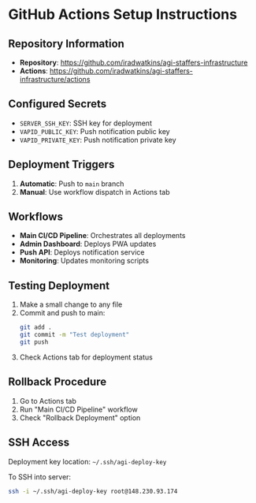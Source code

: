 # GitHub Actions Setup Instructions

## Repository Information
- **Repository**: https://github.com/iradwatkins/agi-staffers-infrastructure
- **Actions**: https://github.com/iradwatkins/agi-staffers-infrastructure/actions

## Configured Secrets
- `SERVER_SSH_KEY`: SSH key for deployment
- `VAPID_PUBLIC_KEY`: Push notification public key
- `VAPID_PRIVATE_KEY`: Push notification private key

## Deployment Triggers
1. **Automatic**: Push to `main` branch
2. **Manual**: Use workflow dispatch in Actions tab

## Workflows
- **Main CI/CD Pipeline**: Orchestrates all deployments
- **Admin Dashboard**: Deploys PWA updates
- **Push API**: Deploys notification service
- **Monitoring**: Updates monitoring scripts

## Testing Deployment
1. Make a small change to any file
2. Commit and push to main:
   ```bash
   git add .
   git commit -m "Test deployment"
   git push
   ```
3. Check Actions tab for deployment status

## Rollback Procedure
1. Go to Actions tab
2. Run "Main CI/CD Pipeline" workflow
3. Check "Rollback Deployment" option

## SSH Access
Deployment key location: `~/.ssh/agi-deploy-key`

To SSH into server:
```bash
ssh -i ~/.ssh/agi-deploy-key root@148.230.93.174
```
